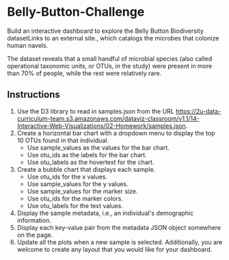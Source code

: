 # Belly-Button-Challenge

Build an interactive dashboard to explore the Belly Button Biodiversity datasetLinks to an external site., which catalogs the microbes that colonize human navels.

The dataset reveals that a small handful of microbial species (also called operational taxonomic units, or OTUs, in the study) were present in more than 70% of people, while the rest were relatively rare.

## Instructions
1. Use the D3 library to read in samples.json from the URL https://2u-data-curriculum-team.s3.amazonaws.com/dataviz-classroom/v1.1/14-Interactive-Web-Visualizations/02-Homework/samples.json.
2. Create a horizontal bar chart with a dropdown menu to display the top 10 OTUs found in that individual.
   - Use sample_values as the values for the bar chart.
   - Use otu_ids as the labels for the bar chart.
   - Use otu_labels as the hovertext for the chart.
3. Create a bubble chart that displays each sample.
   - Use otu_ids for the x values.
   - Use sample_values for the y values.
   - Use sample_values for the marker size.
   - Use otu_ids for the marker colors.
   - Use otu_labels for the text values.
4. Display the sample metadata, i.e., an individual's demographic information.
5. Display each key-value pair from the metadata JSON object somewhere on the page.
6. Update all the plots when a new sample is selected. Additionally, you are welcome to create any layout that you would like for your dashboard.
